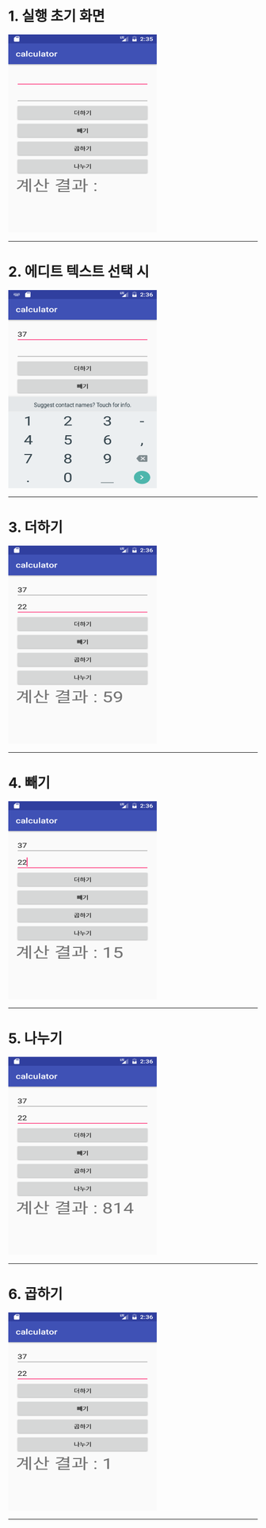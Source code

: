 <html>
  <head>
    <title>안드로이드 스튜디오 계산기 만들기</title>
  </head>
  <body>
    <h1> 1. 실행 초기 화면 </h1>
    <img src ="https://github.com/HanJunKwon/android_calculator/blob/master/resultCapture/Screenshot_1478961352.png?raw=true"
    width=300 height=400><br>
    <hr>
    <h1> 2. 에디트 텍스트 선택 시 </h1>
    <img src ="https://github.com/HanJunKwon/android_calculator/blob/master/resultCapture/Screenshot_1478961391.png?raw=true"
    width=300 height=400><br>
    <hr>
    <h1> 3. 더하기 </h1>
    <img src ="https://github.com/HanJunKwon/android_calculator/blob/master/resultCapture/Screenshot_1478961408.png?raw=true"
    width=300 height=400><br>
    <hr>
    <h1> 4. 빼기 </h1>
    <img src ="https://github.com/HanJunKwon/android_calculator/blob/master/resultCapture/Screenshot_1478961410.png?raw=true"
    width=300 height=400><br>
    <hr>
    <h1> 5. 나누기 </h1>
    <img src ="https://github.com/HanJunKwon/android_calculator/blob/master/resultCapture/Screenshot_1478961413.png?raw=true"
    width=300 height=400><br>
    <hr>
    <h1> 6. 곱하기 </h1>
    <img src ="https://github.com/HanJunKwon/android_calculator/blob/master/resultCapture/Screenshot_1478961418.png?raw=true"
    width=300 height=400><br>
    <hr>
  <body>
</html>
